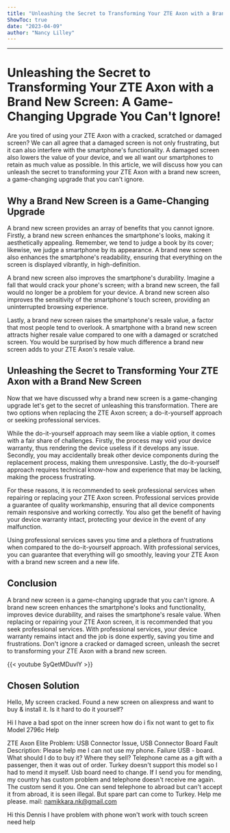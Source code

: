 ```yaml
---
title: "Unleashing the Secret to Transforming Your ZTE Axon with a Brand New Screen: A Game-Changing Upgrade You Can't Ignore!"
ShowToc: true 
date: "2023-04-09"
author: "Nancy Lilley"
---
```

*****
# Unleashing the Secret to Transforming Your ZTE Axon with a Brand New Screen: A Game-Changing Upgrade You Can't Ignore!

Are you tired of using your ZTE Axon with a cracked, scratched or damaged screen? We can all agree that a damaged screen is not only frustrating, but it can also interfere with the smartphone's functionality. A damaged screen also lowers the value of your device, and we all want our smartphones to retain as much value as possible. In this article, we will discuss how you can unleash the secret to transforming your ZTE Axon with a brand new screen, a game-changing upgrade that you can't ignore.

## Why a Brand New Screen is a Game-Changing Upgrade

A brand new screen provides an array of benefits that you cannot ignore. Firstly, a brand new screen enhances the smartphone's looks, making it aesthetically appealing. Remember, we tend to judge a book by its cover; likewise, we judge a smartphone by its appearance. A brand new screen also enhances the smartphone's readability, ensuring that everything on the screen is displayed vibrantly, in high-definition.

A brand new screen also improves the smartphone's durability. Imagine a fall that would crack your phone's screen; with a brand new screen, the fall would no longer be a problem for your device. A brand new screen also improves the sensitivity of the smartphone's touch screen, providing an uninterrupted browsing experience.

Lastly, a brand new screen raises the smartphone's resale value, a factor that most people tend to overlook. A smartphone with a brand new screen attracts higher resale value compared to one with a damaged or scratched screen. You would be surprised by how much difference a brand new screen adds to your ZTE Axon's resale value.

## Unleashing the Secret to Transforming Your ZTE Axon with a Brand New Screen

Now that we have discussed why a brand new screen is a game-changing upgrade let's get to the secret of unleashing this transformation. There are two options when replacing the ZTE Axon screen; a do-it-yourself approach or seeking professional services.

While the do-it-yourself approach may seem like a viable option, it comes with a fair share of challenges. Firstly, the process may void your device warranty, thus rendering the device useless if it develops any issue. Secondly, you may accidentally break other device components during the replacement process, making them unresponsive. Lastly, the do-it-yourself approach requires technical know-how and experience that may be lacking, making the process frustrating.

For these reasons, it is recommended to seek professional services when repairing or replacing your ZTE Axon screen. Professional services provide a guarantee of quality workmanship, ensuring that all device components remain responsive and working correctly. You also get the benefit of having your device warranty intact, protecting your device in the event of any malfunction.

Using professional services saves you time and a plethora of frustrations when compared to the do-it-yourself approach. With professional services, you can guarantee that everything will go smoothly, leaving your ZTE Axon with a brand new screen and a new life.

## Conclusion

A brand new screen is a game-changing upgrade that you can't ignore. A brand new screen enhances the smartphone's looks and functionality, improves device durability, and raises the smartphone's resale value. When replacing or repairing your ZTE Axon screen, it is recommended that you seek professional services. With professional services, your device warranty remains intact and the job is done expertly, saving you time and frustrations. Don't ignore a cracked or damaged screen, unleash the secret to transforming your ZTE Axon with a brand new screen.

{{< youtube SyQetMDuvlY >}} 



## Chosen Solution
 Hello,
My screen cracked. Found a new screen on aliexpress and want to buy & install it.
Is it hard to do it yourself?

 Hi  I have a bad spot on the inner  screen how do i fix  not want to get to fix Model 2796c  Help

 ZTE Axon Elite Problem: USB Connector Issue, USB Connector Board Fault Description: Please help me I can not use my phone. Failure USB - board. What should I do to buy it? Where they sell? Telephone came as a gift with a passenger, then it was out of order. Turkey doesn't support this model so I had to mend it myself. Usb board need to change. If I send you for mending, my country has custom problem and telephone doesn't receive me again. The custom send it you. One can send telephone to abroad but can't accept it from abroad, it is seen illegal. But spare part can come to Turkey. Help me please.
mail: namikkara.nk@gmail.com

 Hi this Dennis I have problem with phone won't work with touch screen need help




